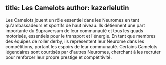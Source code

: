 title:  Les Camelots
author: kazerlelutin
---
Les Camelots jouent un rôle essentiel dans les Neuromes en tant qu'ambassadeurs et sportifs de haut niveau. Ils détiennent une part importante du Supraversum de leur communauté et tous les quads motorisés, essentiels pour le transport et l'énergie. En tant que membres des équipes de roller derby, ils représentent leur Neurome dans les compétitions, portant les espoirs de leur communauté. Certains Camelots légendaires sont courtisés par d'autres Neuromes, cherchant à les recruter pour renforcer leur propre prestige et compétitivité.
